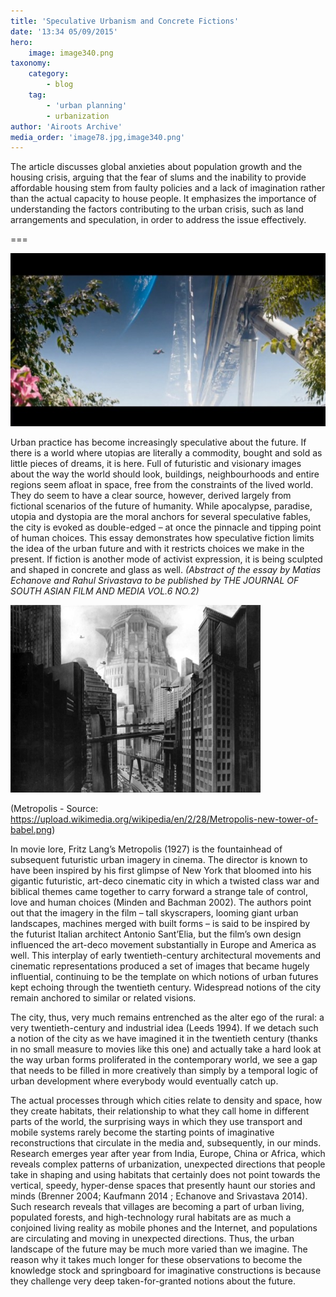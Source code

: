 ```yaml
---
title: 'Speculative Urbanism and Concrete Fictions'
date: '13:34 05/09/2015'
hero:
    image: image340.png
taxonomy:
    category:
        - blog
    tag:
        - 'urban planning'
        - urbanization
author: 'Airoots Archive'
media_order: 'image78.jpg,image340.png'
---
```


The article discusses global anxieties about population growth and the housing crisis, arguing that the fear of slums and the inability to provide affordable housing stem from faulty policies and a lack of imagination rather than the actual capacity to house people. It emphasizes the importance of understanding the factors contributing to the urban crisis, such as land arrangements and speculation, in order to address the issue effectively.

===

![](image78.jpg?classes=shadow-2xl,w-5/6,mx-auto)

Urban practice has become increasingly speculative about the future. If there is a world where
utopias are literally a commodity, bought and sold as little pieces of dreams, it is here. Full of
futuristic and visionary images about the way the world should look, buildings, neighbourhoods
and entire regions seem afloat in space, free from the constraints of the lived world. They do
seem to have a clear source, however, derived largely from fictional scenarios of the future of
humanity. While apocalypse, paradise, utopia and dystopia are the moral anchors for several
speculative fables, the city is evoked as double-edged – at once the pinnacle and tipping point
of human choices. This essay demonstrates how speculative fiction limits the idea of the urban future and with it restricts choices we make in the present. If fiction is another mode of activist
expression, it is being sculpted and shaped in concrete and glass as well.
*(Abstract of the essay by Matias Echanove and Rahul Srivastava to be published by THE
JOURNAL OF SOUTH ASIAN FILM AND MEDIA VOL.6 NO.2)*

![](image340.png?classes=shadow-2xl,w-5/6,mx-auto)

(Metropolis - Source: https://upload.wikimedia.org/wikipedia/en/2/28/Metropolis-new-tower-of-babel.png)

In movie lore, Fritz Lang’s Metropolis (1927) is the fountainhead of subsequent futuristic urban
imagery in cinema. The director is known to have been inspired by his first glimpse of New York
that bloomed into his gigantic futuristic, art-deco cinematic city in which a twisted class war and
biblical themes came together to carry forward a strange tale of control, love and human
choices (Minden and Bachman 2002). The authors point out that the imagery in the film – tall
skyscrapers, looming giant urban landscapes, machines merged with built forms – is said to be
inspired by the futurist Italian architect Antonio Sant’Elia, but the film’s own design influenced the art-deco movement substantially in Europe and America as well. This interplay of early
twentieth-century architectural movements and cinematic representations produced a set of
images that became hugely influential, continuing to be the template on which notions of urban
futures kept echoing through the twentieth century. Widespread notions of the city remain anchored to similar or related visions.

The city, thus, very much remains entrenched as the alter ego of the rural: a very
twentieth-century and industrial idea (Leeds 1994). If we detach such a notion of the city as we
have imagined it in the twentieth century (thanks in no small measure to movies like this one)
and actually take a hard look at the way urban forms proliferated in the contemporary world, we
see a gap that needs to be filled in more creatively than simply by a temporal logic of urban
development where everybody would eventually catch up.

The actual processes through which cities relate to density and space, how they create habitats,
their relationship to what they call home in different parts of the world, the surprising ways in
which they use transport and mobile systems rarely become the starting points of imaginative
reconstructions that circulate in the media and, subsequently, in our minds. Research emerges
year after year from India, Europe, China or Africa, which reveals complex patterns of
urbanization, unexpected directions that people take in shaping and using habitats that certainly
does not point towards the vertical, speedy, hyper-dense spaces that presently haunt our stories
and minds (Brenner 2004; Kaufmann 2014 ; Echanove and Srivastava 2014). Such research
reveals that villages are becoming a part of urban living, populated forests, and high-technology
rural habitats are as much a conjoined living reality as mobile phones and the Internet, and
populations are circulating and moving in unexpected directions. Thus, the urban landscape of the future may be much more varied than we imagine. The reason why it takes much longer for
these observations to become the knowledge stock and springboard for imaginative
constructions is because they challenge very deep taken-for-granted notions about the future.